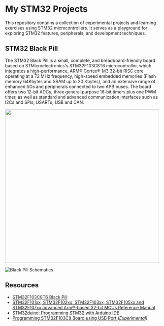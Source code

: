 # My STM32 Projects

This repository contains a collection of experimental projects and learning exercises using STM32 microcontrollers.
It serves as a playground for exploring STM32 features, peripherals, and development techniques.

## STM32 Black Pill

The STM32 Black Pill is a small, complete, and breadboard-friendly board based on STMicroelectronics's STM32F103C8T6 microcontroller, which integrates a high-performance, ARM® Cortex®-M3 32-bit RISC core operating at a 72 MHz frequency, high-speed embedded memories (Flash memory 64Kbytes and SRAM up to 20 Kbytes), and an extensive range of enhanced I/Os and peripherals connected to two APB buses. The board offers two 12-bit ADCs, three general purpose 16-bit timers plus one PWM timer, as well as standard and advanced communication interfaces such as I2Cs and SPIs, USARTs, USB and CAN.

<img src="https://uglyduck.vajn.icu/STM32_Pills/BlackPill_STM32F103_Pinout.jpg" width="500px"/>

![][4]

## Resources

* [STM32F103C8T6 Black Pill][1]
* [STM32F101xx, STM32F102xx, STM32F103xx, STM32F105xx and STM32F107xx advanced Arm®-based 32-bit MCUs Reference Manual][5]
* [STM32duino: Programming STM32 with Arduino IDE][6]
* [Programming STM32F103C8 Board using USB Port *(Experimental)*][7]

[1]: https://stm32-base.org/boards/STM32F103C8T6-Black-Pill.html "STM32-base: the Black Pill board"
[2]: https://uglyduck.vajn.icu/ep/archive/2020/11/STM32__Pill__boards.html "STM32 Pill boards in Emil's project"
[3]: https://uglyduck.vajn.icu/STM32_Pills/BlackPill_STM32F103_Pinout.jpg "Black Pill Pinout"
[4]: https://innovatorsguru.com/wp-content/uploads/2019/08/stm32-black-pill-schematic-800x506.jpg "Black Pill Schematics"
[5]: https://www.st.com/content/ccc/resource/technical/document/reference_manual/59/b9/ba/7f/11/af/43/d5/CD00171190.pdf/files/CD00171190.pdf/jcr:content/translations/en.CD00171190.pdf "STM32F10x Reference Manual"
[6]: https://circuitdigest.com/microcontroller-projects/getting-started-with-stm32-development-board-stm32f103c8-using-arduino-ide "Programming STM32 with Arduino IDE"
[7]: https://circuitdigest.com/microcontroller-projects/programming-stm32f103c8-board-using-usb-port "Programming STM32F103C8 Board using USB Port"
